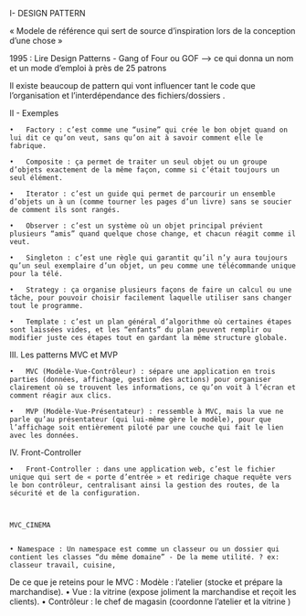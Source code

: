 I- DESIGN PATTERN

« Modele de référence qui sert de source d’inspiration lors de la conception  d’une chose »

1995 : Lire Design Patterns - Gang of Four ou GOF —>  ce qui donna un nom et un mode d’emploi à près de 25 patrons

Il existe beaucoup de pattern qui vont influencer tant le code que l’organisation et l’interdépendance des fichiers/dossiers .


II - Exemples

	•	Factory : c’est comme une “usine” qui crée le bon objet quand on lui dit ce qu’on veut, sans qu’on ait à savoir comment elle le fabrique.

	•	Composite : ça permet de traiter un seul objet ou un groupe d’objets exactement de la même façon, comme si c’était toujours un seul élément.

	•	Iterator : c’est un guide qui permet de parcourir un ensemble d’objets un à un (comme tourner les pages d’un livre) sans se soucier de comment ils sont rangés.

	•	Observer : c’est un système où un objet principal prévient plusieurs “amis” quand quelque chose change, et chacun réagit comme il veut.

	•	Singleton : c’est une règle qui garantit qu’il n’y aura toujours qu’un seul exemplaire d’un objet, un peu comme une télécommande unique pour la télé.

	•	Strategy : ça organise plusieurs façons de faire un calcul ou une tâche, pour pouvoir choisir facilement laquelle utiliser sans changer tout le programme.

	•	Template : c’est un plan général d’algorithme où certaines étapes sont laissées vides, et les “enfants” du plan peuvent remplir ou modifier juste ces étapes tout en gardant la même structure globale.

III. Les patterns MVC et MVP

	•	MVC (Modèle-Vue-Contrôleur) : sépare une application en trois parties (données, affichage, gestion des actions) pour organiser clairement où se trouvent les informations, ce qu’on voit à l’écran et comment réagir aux clics.

	•	MVP (Modèle-Vue-Présentateur) : ressemble à MVC, mais la vue ne parle qu’au présentateur (qui lui-même gère le modèle), pour que l’affichage soit entièrement piloté par une couche qui fait le lien avec les données.

IV. Front-Controller

	•	Front-Controller : dans une application web, c’est le fichier unique qui sert de « porte d’entrée » et redirige chaque requête vers le bon contrôleur, centralisant ainsi la gestion des routes, de la sécurité et de la configuration.



	MVC_CINEMA


	• Namespace : Un namespace est comme un classeur ou un dossier qui contient les classes “du même domaine” - De la meme utilité. ? ex: classeur travail, cuisine, 



De ce que je reteins pour le MVC : 
Modèle : l’atelier (stocke et prépare la marchandise).
	•	Vue : la vitrine (expose joliment la marchandise et reçoit les clients).
	•	Contrôleur : le chef de magasin (coordonne l’atelier et la vitrine )
